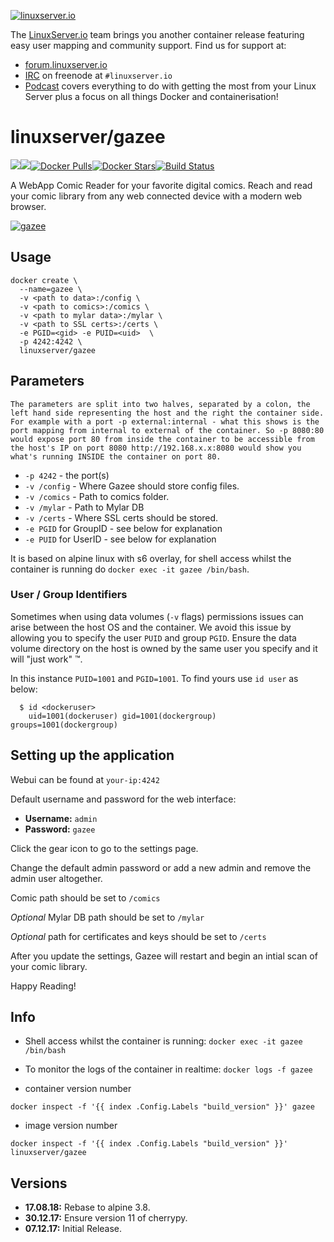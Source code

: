 [linuxserverurl]: https://linuxserver.io
[forumurl]: https://forum.linuxserver.io
[ircurl]: https://www.linuxserver.io/irc/
[podcasturl]: https://www.linuxserver.io/podcast/
[appurl]: https://github.com/hubbcaps/gazee
[hub]: https://hub.docker.com/r/linuxserver/gazee/

[![linuxserver.io](https://raw.githubusercontent.com/linuxserver/docker-templates/master/linuxserver.io/img/linuxserver_medium.png)][linuxserverurl]

The [LinuxServer.io][linuxserverurl] team brings you another container release featuring easy user mapping and community support. Find us for support at:
* [forum.linuxserver.io][forumurl]
* [IRC][ircurl] on freenode at `#linuxserver.io`
* [Podcast][podcasturl] covers everything to do with getting the most from your Linux Server plus a focus on all things Docker and containerisation!

# linuxserver/gazee
[![](https://images.microbadger.com/badges/version/linuxserver/gazee.svg)](https://microbadger.com/images/linuxserver/gazee "Get your own version badge on microbadger.com")[![](https://images.microbadger.com/badges/image/linuxserver/gazee.svg)](https://microbadger.com/images/linuxserver/gazee "Get your own image badge on microbadger.com")[![Docker Pulls](https://img.shields.io/docker/pulls/linuxserver/gazee.svg)][hub][![Docker Stars](https://img.shields.io/docker/stars/linuxserver/gazee.svg)][hub][![Build Status](https://ci.linuxserver.io/buildStatus/icon?job=Docker-Builders/x86-64/x86-64-gazee)](https://ci.linuxserver.io/job/Docker-Builders/job/x86-64/job/x86-64-gazee/)

A WebApp Comic Reader for your favorite digital comics. Reach and read your comic library from any web connected device with a modern web browser.

[![gazee](https://raw.githubusercontent.com/hubbcaps/gazee/master/public/images/logos/red/logo-red-yellow.png)][appurl]

## Usage

```
docker create \
  --name=gazee \
  -v <path to data>:/config \
  -v <path to comics>:/comics \
  -v <path to mylar data>:/mylar \
  -v <path to SSL certs>:/certs \
  -e PGID=<gid> -e PUID=<uid>  \
  -p 4242:4242 \
  linuxserver/gazee
```

## Parameters

`The parameters are split into two halves, separated by a colon, the left hand side representing the host and the right the container side. 
For example with a port -p external:internal - what this shows is the port mapping from internal to external of the container.
So -p 8080:80 would expose port 80 from inside the container to be accessible from the host's IP on port 8080
http://192.168.x.x:8080 would show you what's running INSIDE the container on port 80.`



* `-p 4242` - the port(s)
* `-v /config` - Where Gazee should store config files.
* `-v /comics` - Path to comics folder.
* `-v /mylar` - Path to Mylar DB 
* `-v /certs` - Where SSL certs should be stored. 
* `-e PGID` for GroupID - see below for explanation
* `-e PUID` for UserID - see below for explanation

It is based on alpine linux with s6 overlay, for shell access whilst the container is running do `docker exec -it gazee /bin/bash`.

### User / Group Identifiers

Sometimes when using data volumes (`-v` flags) permissions issues can arise between the host OS and the container. We avoid this issue by allowing you to specify the user `PUID` and group `PGID`. Ensure the data volume directory on the host is owned by the same user you specify and it will "just work" &trade;.

In this instance `PUID=1001` and `PGID=1001`. To find yours use `id user` as below:

```
  $ id <dockeruser>
    uid=1001(dockeruser) gid=1001(dockergroup) groups=1001(dockergroup)
```

## Setting up the application

Webui can be found at `your-ip:4242`

  Default username and password for the web interface:

  * **Username:** `admin`
  * **Password:** `gazee`

Click the gear icon to go to the settings page.

Change the default admin password or add a new admin and remove the admin user altogether.

Comic path should be set to `/comics`

*Optional* Mylar DB path should be set to `/mylar`

*Optional* path for certificates and keys should be set to `/certs`

After you update the settings, Gazee will restart and begin an intial scan of your comic library.

Happy Reading!

## Info

* Shell access whilst the container is running: `docker exec -it gazee /bin/bash`
* To monitor the logs of the container in realtime: `docker logs -f gazee`

* container version number 

`docker inspect -f '{{ index .Config.Labels "build_version" }}' gazee`

* image version number

`docker inspect -f '{{ index .Config.Labels "build_version" }}' linuxserver/gazee`

## Versions

+ **17.08.18:** Rebase to alpine 3.8.
+ **30.12.17:** Ensure version 11 of cherrypy.
+ **07.12.17:** Initial Release.
